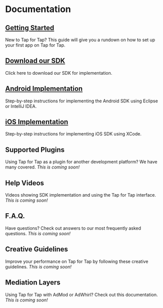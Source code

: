 # Documentation #

## [Getting Started]() ##
New to Tap for Tap? This guide will give you a rundown on how to set up your first app on Tap for Tap.

## [Download our SDK](https://github.com/tapfortap/Documentation/archive/master.zip) ##
Click here to download our SDK for implementation.

## [Android Implementation](http://tapfortap.github.com/Android) ##
Step-by-step instructions for implementing the Android SDK using Eclipse or IntelliJ IDEA.

## [iOS Implementation](http://tapfortap.github.com/iOS) ##
Step-by-step instructions for implementing iOS SDK using XCode.

## Supported Plugins ##
Using Tap for Tap as a plugin for another development platform?  We have many covered.
*This is coming soon!*

## Help Videos ##
Videos showing SDK implementation and using the Tap for Tap interface.
*This is coming soon!*

## F.A.Q. ##
Have questions? Check out answers to our most frequently asked questions.
*This is coming soon!*

## Creative Guidelines ##
Improve your performance on Tap for Tap by following these creative guidelines.
*This is coming soon!*

## Mediation Layers ##
Using Tap for Tap with AdMod or AdWhirl? Check out this documentation.
*This is coming soon!*

